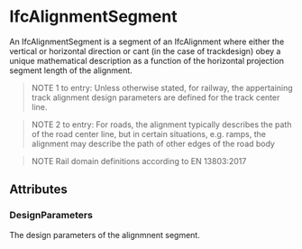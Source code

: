 # IfcAlignmentSegment

An IfcAlignmentSegment is a segment of an IfcAlignment where either the vertical or horizontal direction or cant (in the case of trackdesign) obey a unique mathematical description as a function of the horizontal projection segment length of the alignment.

>NOTE 1 to entry: Unless otherwise stated, for railway, the appertaining track alignment design parameters are defined for the track center line.

>NOTE 2 to entry: For roads, the alignment typically describes the path of the road center line, but in certain situations, e.g. ramps, the alignment may describe the path of other edges of the road body

> NOTE Rail domain definitions according to EN 13803:2017

## Attributes

### DesignParameters
The design parameters of the alignmnent segment.
